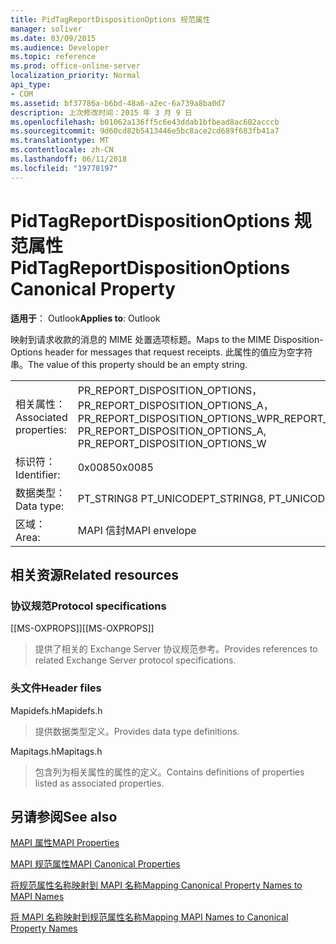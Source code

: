 ```yaml
---
title: PidTagReportDispositionOptions 规范属性
manager: soliver
ms.date: 03/09/2015
ms.audience: Developer
ms.topic: reference
ms.prod: office-online-server
localization_priority: Normal
api_type:
- COM
ms.assetid: bf37786a-b6bd-48a6-a2ec-6a739a8ba0d7
description: 上次修改时间：2015 年 3 月 9 日
ms.openlocfilehash: b01062a136ff5c6e43ddab1bfbead8ac602acccb
ms.sourcegitcommit: 9d60cd82b5413446e5bc8ace2cd689f683fb41a7
ms.translationtype: MT
ms.contentlocale: zh-CN
ms.lasthandoff: 06/11/2018
ms.locfileid: "19778197"
---
```

# <a name="pidtagreportdispositionoptions-canonical-property"></a><span data-ttu-id="56f89-103">PidTagReportDispositionOptions 规范属性</span><span class="sxs-lookup"><span data-stu-id="56f89-103">PidTagReportDispositionOptions Canonical Property</span></span>

  
  
<span data-ttu-id="56f89-104">**适用于**： Outlook</span><span class="sxs-lookup"><span data-stu-id="56f89-104">**Applies to**: Outlook</span></span> 
  
<span data-ttu-id="56f89-105">映射到请求收款的消息的 MIME 处置选项标题。</span><span class="sxs-lookup"><span data-stu-id="56f89-105">Maps to the MIME Disposition-Options header for messages that request receipts.</span></span> <span data-ttu-id="56f89-106">此属性的值应为空字符串。</span><span class="sxs-lookup"><span data-stu-id="56f89-106">The value of this property should be an empty string.</span></span>
  
|||
|:-----|:-----|
|<span data-ttu-id="56f89-107">相关属性：</span><span class="sxs-lookup"><span data-stu-id="56f89-107">Associated properties:</span></span>  <br/> |<span data-ttu-id="56f89-108">PR_REPORT_DISPOSITION_OPTIONS，PR_REPORT_DISPOSITION_OPTIONS_A，PR_REPORT_DISPOSITION_OPTIONS_W</span><span class="sxs-lookup"><span data-stu-id="56f89-108">PR_REPORT_DISPOSITION_OPTIONS, PR_REPORT_DISPOSITION_OPTIONS_A, PR_REPORT_DISPOSITION_OPTIONS_W</span></span>  <br/> |
|<span data-ttu-id="56f89-109">标识符：</span><span class="sxs-lookup"><span data-stu-id="56f89-109">Identifier:</span></span>  <br/> |<span data-ttu-id="56f89-110">0x0085</span><span class="sxs-lookup"><span data-stu-id="56f89-110">0x0085</span></span>  <br/> |
|<span data-ttu-id="56f89-111">数据类型：</span><span class="sxs-lookup"><span data-stu-id="56f89-111">Data type:</span></span>  <br/> |<span data-ttu-id="56f89-112">PT_STRING8 PT_UNICODE</span><span class="sxs-lookup"><span data-stu-id="56f89-112">PT_STRING8, PT_UNICODE</span></span>  <br/> |
|<span data-ttu-id="56f89-113">区域：</span><span class="sxs-lookup"><span data-stu-id="56f89-113">Area:</span></span>  <br/> |<span data-ttu-id="56f89-114">MAPI 信封</span><span class="sxs-lookup"><span data-stu-id="56f89-114">MAPI envelope</span></span>  <br/> |
   
## <a name="related-resources"></a><span data-ttu-id="56f89-115">相关资源</span><span class="sxs-lookup"><span data-stu-id="56f89-115">Related resources</span></span>

### <a name="protocol-specifications"></a><span data-ttu-id="56f89-116">协议规范</span><span class="sxs-lookup"><span data-stu-id="56f89-116">Protocol specifications</span></span>

<span data-ttu-id="56f89-117">[[MS-OXPROPS]]</span><span class="sxs-lookup"><span data-stu-id="56f89-117">[[MS-OXPROPS]]</span></span> 
  
> <span data-ttu-id="56f89-118">提供了相关的 Exchange Server 协议规范参考。</span><span class="sxs-lookup"><span data-stu-id="56f89-118">Provides references to related Exchange Server protocol specifications.</span></span>
    
### <a name="header-files"></a><span data-ttu-id="56f89-119">头文件</span><span class="sxs-lookup"><span data-stu-id="56f89-119">Header files</span></span>

<span data-ttu-id="56f89-120">Mapidefs.h</span><span class="sxs-lookup"><span data-stu-id="56f89-120">Mapidefs.h</span></span>
  
> <span data-ttu-id="56f89-121">提供数据类型定义。</span><span class="sxs-lookup"><span data-stu-id="56f89-121">Provides data type definitions.</span></span>
    
<span data-ttu-id="56f89-122">Mapitags.h</span><span class="sxs-lookup"><span data-stu-id="56f89-122">Mapitags.h</span></span>
  
> <span data-ttu-id="56f89-123">包含列为相关属性的属性的定义。</span><span class="sxs-lookup"><span data-stu-id="56f89-123">Contains definitions of properties listed as associated properties.</span></span>
    
## <a name="see-also"></a><span data-ttu-id="56f89-124">另请参阅</span><span class="sxs-lookup"><span data-stu-id="56f89-124">See also</span></span>



[<span data-ttu-id="56f89-125">MAPI 属性</span><span class="sxs-lookup"><span data-stu-id="56f89-125">MAPI Properties</span></span>](mapi-properties.md)
  
[<span data-ttu-id="56f89-126">MAPI 规范属性</span><span class="sxs-lookup"><span data-stu-id="56f89-126">MAPI Canonical Properties</span></span>](mapi-canonical-properties.md)
  
[<span data-ttu-id="56f89-127">将规范属性名称映射到 MAPI 名称</span><span class="sxs-lookup"><span data-stu-id="56f89-127">Mapping Canonical Property Names to MAPI Names</span></span>](mapping-canonical-property-names-to-mapi-names.md)
  
[<span data-ttu-id="56f89-128">将 MAPI 名称映射到规范属性名称</span><span class="sxs-lookup"><span data-stu-id="56f89-128">Mapping MAPI Names to Canonical Property Names</span></span>](mapping-mapi-names-to-canonical-property-names.md)


